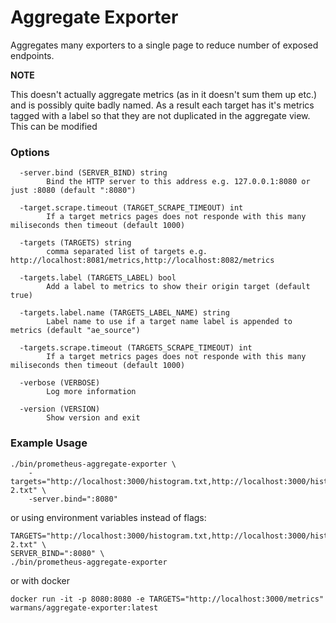 Aggregate Exporter
============================

Aggregates many exporters to a single page to reduce number of
exposed endpoints.

__NOTE__

This doesn't actually aggregate metrics (as in it doesn't sum them up etc.) 
and is possibly quite badly named. As a result each target
has it's metrics tagged with a label so that they are not duplicated in
the aggregate view. This can be modified 

### Options

```
  -server.bind (SERVER_BIND) string
    	Bind the HTTP server to this address e.g. 127.0.0.1:8080 or just :8080 (default ":8080")
    	
  -target.scrape.timeout (TARGET_SCRAPE_TIMEOUT) int
    	If a target metrics pages does not responde with this many miliseconds then timeout (default 1000)
    	
  -targets (TARGETS) string
    	comma separated list of targets e.g. http://localhost:8081/metrics,http://localhost:8082/metrics
    	
  -targets.label (TARGETS_LABEL) bool
    	Add a label to metrics to show their origin target (default true)
    	
  -targets.label.name (TARGETS_LABEL_NAME) string
    	Label name to use if a target name label is appended to metrics (default "ae_source")
    	
  -targets.scrape.timeout (TARGETS_SCRAPE_TIMEOUT) int
    	If a target metrics pages does not responde with this many miliseconds then timeout (default 1000)

  -verbose (VERBOSE)
    	Log more information
    	
  -version (VERSION)
    	Show version and exit

```

### Example Usage
```
./bin/prometheus-aggregate-exporter \
	-targets="http://localhost:3000/histogram.txt,http://localhost:3000/histogram-2.txt" \
	-server.bind=":8080"
```

or using environment variables instead of flags: 


```
TARGETS="http://localhost:3000/histogram.txt,http://localhost:3000/histogram-2.txt" \
SERVER_BIND=":8080" \
./bin/prometheus-aggregate-exporter 
```

or with docker

```
docker run -it -p 8080:8080 -e TARGETS="http://localhost:3000/metrics" warmans/aggregate-exporter:latest
```
